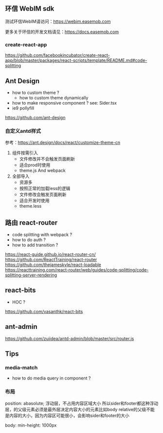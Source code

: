 ## 环信 WebIM sdk

测试环信WebIM请访问：https://webim.easemob.com

更多关于环信的开发文档请见：https://docs.easemob.com


### create-react-app

https://github.com/facebookincubator/create-react-app/blob/master/packages/react-scripts/template/README.md#code-splitting

## Ant Design

- how to custom theme ?
    - how to custom theme dynamically
- how to make responsive component ? see: Sider.tsx
- ie9 pollyfill 


https://github.com/ant-design

### 自定义antd样式

参考：https://ant.design/docs/react/customize-theme-cn

1. 组件按需引入
    - 文件修改并不会触发页面刷新
    - 适合prod时使用
    - theme.js And webpack
2. 全部导入 
    - 资源多
    - 按照正常的加载less的逻辑
    - 文件修改会触发页面刷新
    - 适合开发时使用
    - theme.less

## 路由 react-router

- code splitting with webpack ?
- how to do auth ?
- how to add transition ?

https://react-guide.github.io/react-router-cn/
https://github.com/ReactTraining/react-router
https://github.com/thejameskyle/react-loadable
https://reacttraining.com/react-router/web/guides/code-splitting/code-splitting-server-rendering

## react-bits

- HOC ?

https://github.com/vasanthk/react-bits


## ant-admin


https://github.com/zuiidea/antd-admin/blob/master/src/router.js


## Tips

### media-match

- how to do media query in component ?


### 布局

position: abasolute; 浮动层，不占用内容区域大小
所以sider和footer都这种浮动层，的父级元素必须是最外层决定内容大小的元素比如body
relative的父级不能是内容的大小，因为内容区可能很小，会影响sider和footer的大小

body: min-height: 1000px
